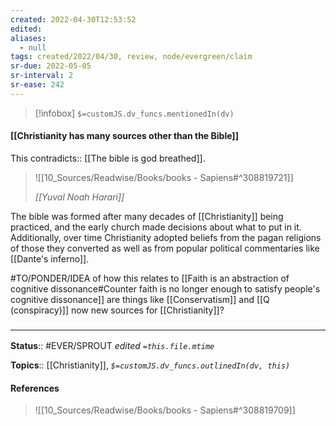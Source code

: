 ```yaml
---
created: 2022-04-30T12:53:52 
edited: 
aliases:
  - null
tags: created/2022/04/30, review, node/evergreen/claim
sr-due: 2022-05-05
sr-interval: 2
sr-ease: 242
---
```

> [!infobox]
`$=customJS.dv_funcs.mentionedIn(dv)`

#### [[Christianity has many sources other than the Bible]]

This
contradicts:: [[The bible is god breathed]].

> ![[10_Sources/Readwise/Books/books - Sapiens#^308819721]]
> 
> <cite>[[Yuval Noah Harari]]</cite>

The bible was formed after many decades of [[Christianity]] being practiced, and the early church made decisions about what to put in it.
Additionally, over time Christianity adopted beliefs from the pagan religions of those they converted as well as from popular political commentaries like [[Dante's inferno]].

#TO/PONDER/IDEA of how this relates to [[Faith is an abstraction of cognitive dissonance#Counter faith is no longer enough to satisfy people's cognitive dissonance]]
are things like [[Conservatism]] and [[Q (conspiracy)]] now new sources for [[Christianity]]? 

### <hr class="footnote"/>

**Status**:: #EVER/SPROUT
*edited `=this.file.mtime`*

**Topics**:: [[Christianity]], 
*`$=customJS.dv_funcs.outlinedIn(dv, this)`*

#### References

> ![[10_Sources/Readwise/Books/books - Sapiens#^308819709]]


